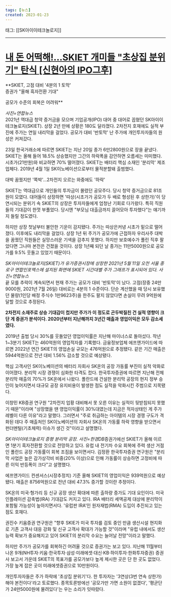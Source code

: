 ```yaml
---
tags: [뉴스]
created: 2023-01-23
---
```


태그: [[SK아이이테크놀로지]]

___

# [내 돈 어떡해!…SKIET 개미들 "초상집 분위기" 탄식 [신현아의 IPO그후]](https://n.news.naver.com/article/015/0004802427?cds=news_edit)
**SKIET, 고점 대비 '4분의 1 토막'  
증권가 "올해 흑자전환 기대"  

공모가 수준의 회복은 어려워**

*사진=연합뉴스*  
2021년 역대급 청약 증거금을 모으며 기업공개(IPO) 대어 중 대어로 꼽혔던 SK아이이테크놀로지(SKIET). 상장 2년 만에 상황은 180도 달라졌다. 2차전지 호재에도 실적 부진에 주가는 연일 내리막을 걸었다. 공모가 대비 '반토막' 난 주가에 개인투자자들의 원성은 커져갔다.  

23일 한국거래소에 따르면 SKIET는 지난 20일 종가 6만2800원으로 장을 끝냈다. SKIET는 올해 들어 18.5% 상승했지만 그간의 하락폭을 감안하면 오름세는 미미했다. 시초가(21만원)와 비교하면 70% 떨어졌다. SKIET는 배터리 핵심 소재인 '분리막' 제조업체다. 2019년 4월 1일 SK이노베이션으로부터 물적분할돼 출범했다.

 대박 꿈꿨지만 '쪽박'…2차전지 오르는 와중에도 '하락'

SKIET는 역대급으로 개인들의 투자금이 몰렸던 공모주다. 당시 청약 증거금으로 81조원이 모였다. 대어들이 상장하면 '따상(시초가가 공모가 두 배로 형성된 후 상한가)'이 당연시되는 분위기 속 SKIET의 상장은 투자자들에게 엄청난 기회로 다가왔다. 특히 직원들의 기대감이 한껏 부풀었다. 당시엔 "부모님 대출금까지 끌어모아 투자했다"는 얘기까지 들릴 정도였다.   

하지만 상장 첫날부터 불안한 기운이 감지됐다. 주가는 따상은커녕 시초가 밑으로 떨어졌다. 이후에도 내리막을 걸었다. 상장 1년 뒤 주가가 공모가에 근접하자 우리사주 대박을 꿈꿨던 직원들은 실망스러운 기색을 감추지 못했다. 하지만 보호예수가 풀린 직후 팔았다면 그나마 본전은 건졌을 것이다. 상장 1년째 되던 날 종가는 11만5000원으로 공모가를 9.5% 웃돌고 있었기 때문이다.

*SK아이이테크놀로지(SKIET)가 유가증권시장에 상장한 2021년 5월 11일 오전 서울 종로구 연합인포맥스에 설치된 화면에 SKIET 시간대별 주가 그래프가 표시되어 있다. 사진=연합뉴스*  
끝 모를 추락이 계속되면서 현재 주가는 공모가 대비 '반토막'이 났다. 고점(장중 24만9000원, 2021년 7월 26일) 대비로는 4분의 1 수준이다. 단순 계산했을 때 당시 보유했던 물량(1인당 배정 주식수 1만9623주)을 한주도 팔지 않았다면 손실이 무려 9억원에 달할 것으로 추정된다.   

**2차전지 소재주로 상승 기대감이 컸지만 주가가 이 정도로 곤두박질친 건 실적 영향이 크단 게 증권가 분석이다. 2020년부터 지난해까지 3년간 매출과 영업이익은 모두 감소세였다.**

2019년 출범 당시 30%를 웃돌았던 영업이익률은 지난해 마이너스로 돌아섰다. 작년 1\~3분기 SKIET는 460억원의 영업적자를 기록했다. 금융정보업체 에프앤가이드에 따르면 2022년 연간 SKIET의 영업손실 규모는 476억원으로 추정됐다. 같은 기간 매출은 5944억원으로 전년 대비 1.56% 감소할 것으로 예상됐다.

핵심 고객사인 SK이노베이션의 배터리 자회사 SK온의 공장 가동률 부진이 실적 악화로 이어졌다. 분리막 시장 경쟁이 심화한 타격도 컸다. 한국투자증권에 따르면 지난해 전체 분리막 매출의 70%가 SK온에서 나왔다. 폴란드에 건설한 분리막 공장의 현지 정부 승인이 늦어지면서 대규모 공장 유지비용이 발생한 점도 실적을 악화시킨 주범으로 지목됐다.   

이창민 KB증권 연구원 "2차전지 업황 대비해서 못 오른 이유는 실적이 뒷받침되지 못했기 때문"이라며 "상장했을 땐 영업이익률이 30%대였는데 지금은 적자상태인 게 주가 레벨이 다른 이유"라고 말했다. 그러면서 "주로 취급하는 아이템의 시장 경쟁 구도가 격화된 데다 주 매출처인 SK이노베이션의 자회사 SK온의 가동률 하락 영향을 받으면서 펀더멘털(기초체력) 이슈가 생긴 것"이라고 설명했다.

*SK아이이테크놀로지 증평 분리막 공장. 사진=한경DB*증권가에선 SKIET가 올해 이르면 1분기 흑자전환할 것으로 전망하고 있다. 유럽 내 전기차 수요 회복에 주력 생산 거점인 폴란드 공장 가동률이 회복 조짐을 보이면서다. 김정환 한국투자증권 연구원은 "분리막 사업은 높은 감가상각비 비중(20% 이상)으로 인해 가동률이 상승하면 고정비에 따른 이익 반등폭이 크다"고 설명했다.   

에프앤가이드 컨센서스(시장추정치) 기준 올해 SKIET의 영업이익은 939억원으로 예상됐다. 매출은 8756억원으로 전년 대비 47.3% 증가할 것이란 추정이다.

SK온의 미국·헝가리 등 신규 공장 생산 확대에 따른 출하량 증가도 기대 요인이다. 미국 인플레이션 감축법(IRA) 기대감도 커지고 있다. IRA 배터리 세액공제 대상에 분리막이 포함될 가능성이 높아지면서다. '유럽판 IRA'인 원자재법(RMA) 도입이 추진되고 있는 점도 호재다.

권진수 키움증권 연구원은 "향후 SKIE가 미국 투자를 검토 중인 만큼 생산시설 현지화로 기존 고객사 대응 강화 및 신규 고객사 확대가 가능할 것"이라며 "유럽 내에서도 생산능력 확보가 중요해지고 있어 SKIET의 분리막 수요는 늘어날 전망"이라고 말했다.

하지만 주가가 공모가를 회복하긴 어려울 것으로 증권가는 보고 있다. 지난해 11월부터 나온 9개(NH투자·키움·한국투자·삼성·미래에셋·대신·KB·하이투자·한화투자증권) 증권사 보고서 가운데 SKIET의 목표가를 공모가보다 높게 제시한 곳은 단 한 곳도 없었다. 가장 높게 잡은 곳이 미래에셋증권으로 10만원이다.   

개인투자자들은 주가 하락에 '초상집 분위기'다. 한 투자자는 '3연상(3번 연속 상한가)해야 본전이다'라고 토로했다. 종목토론방에선 '공모가만 가면 소원이 없겠다', '평균단가 24만5000원에 물려있다'는 우는 소리가 잇따랐다.
